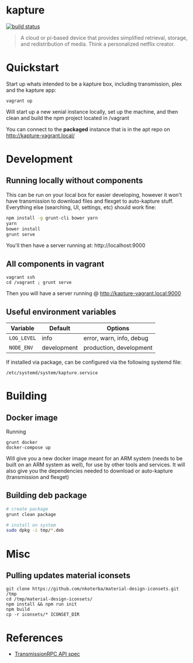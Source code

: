 # kapture

[![build status](https://gitlab.com/kapturebox/site/badges/master/build.svg)](https://gitlab.com/kapturebox/site/commits/master)

> A cloud or pi-based device that provides simplified retrieval, storage, and redistribution of media.  Think a personalized netflix creator.



# Quickstart

Start up whats intended to be a kapture box, including transmission, plex and the kapture app:

```
vagrant up
```

Will start up a new xenial instance locally, set up the machine, and then clean and build the npm project located in /vagrant

You can connect to the **packaged** instance that is in the apt repo on http://kapture-vagrant.local/



# Development

## Running locally without components

This can be run on your local box for easier developing, however it won't have transmission to download files and flexget to auto-kapture stuff.  Everything else (searching, UI, settings, etc) should work fine:

```bash
npm install -g grunt-cli bower yarn
yarn
bower install
grunt serve
```

You'll then have a server running at: http://localhost:9000

## All components in vagrant

```
vagrant ssh
cd /vagrant ; grunt serve
```

Then you will have a server running @ http://kapture-vagrant.local:9000

## Useful environment variables

| Variable        | Default      | Options |
| --------------- | ------------ | ------- |
| ```LOG_LEVEL``` | info         | error, warn, info, debug |
| ```NODE_ENV```  | development  | production, development |

If installed via package, can be configured via the following systemd file:

    /etc/systemd/system/kapture.service





# Building

## Docker image

Running

```
grunt docker
docker-compose up
```

Will give you a new docker image meant for an ARM system (needs to be built on an ARM system as well), for use by other tools and services.  It will also give you the dependencies needed to download or auto-kapture (transmission and flexget)

## Building deb package

```bash
# create package
grunt clean package

# install on system
sudo dpkg -i tmp/*.deb
```







# Misc

## Pulling updates material iconsets

```
git clone https://github.com/nkoterba/material-design-iconsets.git /tmp
cd /tmp/material-design-iconsets/
npm install && npm run init
npm build
cp -r iconsets/* ICONSET_DIR
```

# References

- [TransmissionRPC API spec](https://trac.transmissionbt.com/browser/trunk/extras/rpc-spec.txt)
